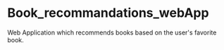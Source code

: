 # Book_recommandations_webApp

Web Application which recommends books based on the user's favorite book.
